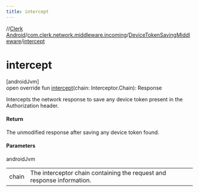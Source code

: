 ```yaml
---
title: intercept
---
```

//[Clerk Android](../../../index.html)/[com.clerk.network.middleware.incoming](../index.html)/[DeviceTokenSavingMiddleware](index.html)/[intercept](intercept.html)



# intercept



[androidJvm]\
open override fun [intercept](intercept.html)(chain: Interceptor.Chain): Response



Intercepts the network response to save any device token present in the Authorization header.



#### Return



The unmodified response after saving any device token found.



#### Parameters


androidJvm

| | |
|---|---|
| chain | The interceptor chain containing the request and response information. |




